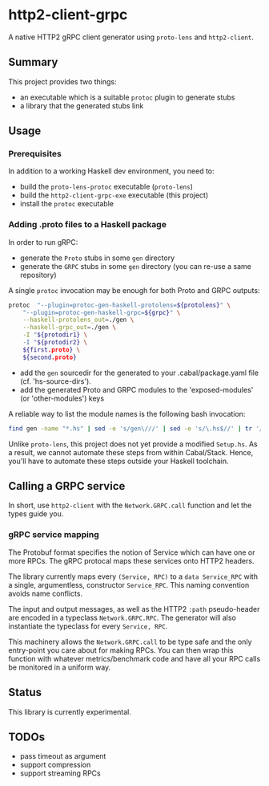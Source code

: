 # http2-client-grpc

A native HTTP2 gRPC client generator using `proto-lens` and `http2-client`.

## Summary

This project provides two things:
- an executable which is a suitable `protoc` plugin to generate stubs
- a library that the generated stubs link

## Usage

### Prerequisites

In addition to a working Haskell dev environment, you need to:
- build the `proto-lens-protoc` executable (`proto-lens`)
- build the `http2-client-grpc-exe` executable (this project)
- install the `protoc` executable

### Adding .proto files to a Haskell package

In order to run gRPC:

- generate the `Proto` stubs in some `gen` directory
- generate the `GRPC` stubs in some `gen` directory (you can re-use a same repository)

A single `protoc` invocation may be enough for both Proto and GRPC outputs:

```bash
protoc  "--plugin=protoc-gen-haskell-protolens=${protolens}" \
    "--plugin=protoc-gen-haskell-grpc=${grpc}" \
    --haskell-protolens_out=./gen \
    --haskell-grpc_out=./gen \
    -I "${protodir1} \
    -I "${protodir2} \
    ${first.proto} \
    ${second.proto}
```

- add the `gen` sourcedir for the generated to your .cabal/package.yaml file (cf. 'hs-source-dirs').
- add the generated Proto and GRPC modules to the 'exposed-modules' (or 'other-modules') keys

A reliable way to list the module names is the following bash invocation:

```bash
find gen -name "*.hs" | sed -e 's/gen\///' | sed -e 's/\.hs$//' | tr '/' '.'
```

Unlike `proto-lens`, this project does not yet provide a modified `Setup.hs`.
As a result, we cannot automate these steps from within Cabal/Stack. Hence,
you'll have to automate these steps outside your Haskell toolchain.

## Calling a GRPC service

In short, use `http2-client` with the `Network.GRPC.call` function and let the types guide you.

### gRPC service mapping

The Protobuf format specifies the notion of Service which can have one or more RPCs.
The gRPC protocal maps these services onto HTTP2 headers.

The library currently maps every `(Service, RPC)` to a `data Service_RPC` with
a single, argumentless, constructor `Service_RPC`. This naming convention
avoids name conflicts.

The input and output messages, as well as the HTTP2 `:path` pseudo-header are
encoded in a typeclass `Network.GRPC.RPC`. The generator will also instantiate
the typeclass for every `Service, RPC`. 

This machinery allows the `Network.GRPC.call` to be type safe and the only
entry-point you care about for making RPCs. You can then wrap this function
with whatever metrics/benchmark code and have all your RPC calls be monitored
in a uniform way.

## Status

This library is currently experimental.

## TODOs

- pass timeout as argument
- support compression
- support streaming RPCs
